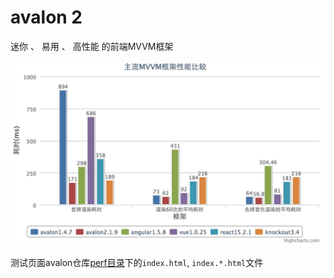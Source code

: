 

<div class="docs-header" style="margin-bottom:0">
      <div class="container">
          <h1>avalon 2</h1>
          <p>迷你 、 易用 、 高性能 的前端MVVM框架</p>
      </div>
</div>


![](./styles/performance.jpg)

测试页面avalon仓库[perf目录](https://github.com/RubyLouvre/avalon/tree/master/perf)下的`index.html`, `index.*.html`文件

